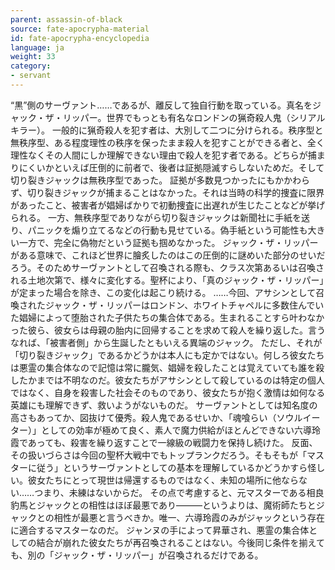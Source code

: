 ```yaml
---
parent: assassin-of-black
source: fate-apocrypha-material
id: fate-apocrypha-encyclopedia
language: ja
weight: 33
category:
- servant
---
```


“黒”側のサーヴァント……であるが、離反して独自行動を取っている。真名をジャック・ザ・リッパー。世界でもっとも有名なロンドンの猟奇殺人鬼（シリアルキラー）。
一般的に猟奇殺人を犯す者は、大別して二つに分けられる。秩序型と無秩序型、ある程度理性の秩序を保ったまま殺人を犯すことができる者と、全く理性なくその人間にしか理解できない理由で殺人を犯す者である。どちらが捕まりにくいかといえば圧倒的に前者で、後者は証拠隠滅すらしないためだ。そして切り裂きジャックは無秩序型であった。
証拠が多数見つかったにもかかわらず、切り裂きジャックが捕まることはなかった。それは当時の科学的捜査に限界があったこと、被害者が娼婦ばかりで初動捜査に出遅れが生じたことなどが挙げられる。
一方、無秩序型でありながら切り裂きジャックは新聞社に手紙を送り、パニックを煽り立てるなどの行動も見せている。偽手紙という可能性も大きい一方で、完全に偽物だという証拠も掴めなかった。
ジャック・ザ・リッパーがある意味で、これほど世界に膾炙したのはこの圧倒的に謎めいた部分のせいだろう。そのためサーヴァントとして召喚される際も、クラス次第あるいは召喚される土地次第で、様々に変化する。聖杯により、「真のジャック・ザ・リッパー」が定まった場合を除き、この変化は起こり続ける。
……今回、アサシンとして召喚されたジャック・ザ・リッパーはロンドン、ホワイトチャペルに多数住んでいた娼婦によって堕胎された子供たちの集合体である。生まれることすら叶わなかった彼ら、彼女らは母親の胎内に回帰することを求めて殺人を繰り返した。言うなれば、「被害者側」から生誕したともいえる異端のジャック。
ただし、それが「切り裂きジャック」であるかどうかは本人にも定かではない。何しろ彼女たちは悪霊の集合体なので記憶は常に朧気、娼婦を殺したことは覚えていても誰を殺したかまでは不明なのだ。彼女たちがアサシンとして殺しているのは特定の個人ではなく、自身を殺害した社会そのものであり、彼女たちが抱く激情は如何なる英雄にも理解できず、救いようがないものだ。
サーヴァントとしては知名度の高さもあってか、図抜けて優秀。殺人鬼であるせいか、「魂喰らい（ソウルイーター）」としての効率が極めて良く、素人で魔力供給がほとんどできない六導玲霞であっても、殺害を繰り返すことで一線級の戦闘力を保持し続けた。
反面、その扱いづらさは今回の聖杯大戦中でもトップランクだろう。そもそもが「マスターに従う」というサーヴァントとしての基本を理解しているかどうかすら怪しい。彼女たちにとって現世は帰還するものではなく、未知の場所に他ならない……つまり、未練はないからだ。
その点で考慮すると、元マスターである相良豹馬とジャックとの相性はほぼ最悪であり―――というよりは、魔術師たちとジャックとの相性が最悪と言うべきか。唯一、六導玲霞のみがジャックという存在に適合するマスターなのだ。
ジャンヌの手によって昇華され、悪霊の集合体としての結合が崩れた彼女たちが再召喚されることはない。今後同じ条件を揃えても、別の「ジャック・ザ・リッパー」が召喚されるだけである。
